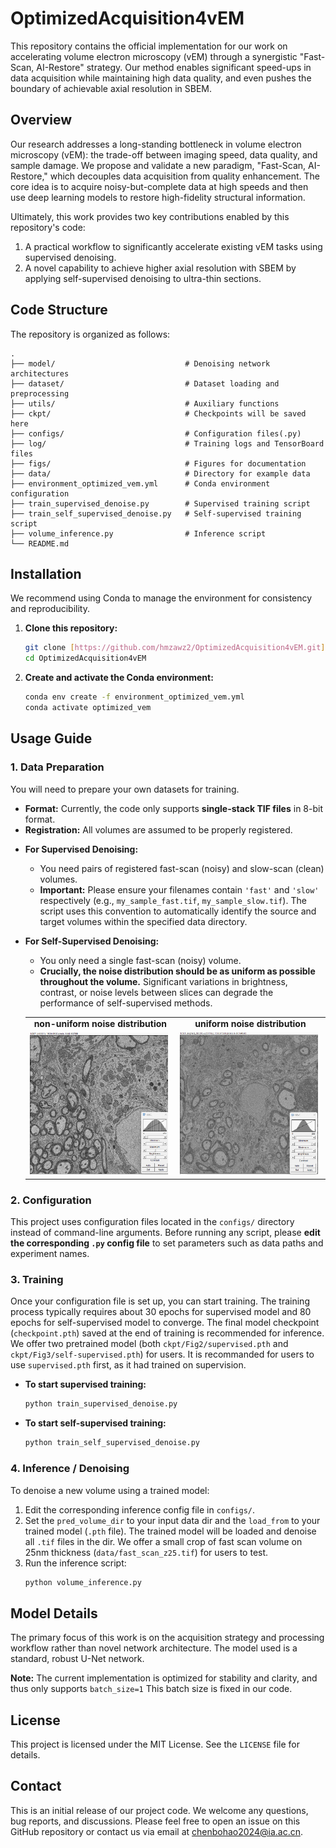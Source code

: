 # OptimizedAcquisition4vEM

This repository contains the official implementation for our work on accelerating volume electron microscopy (vEM) through a synergistic "Fast-Scan, AI-Restore" strategy. Our method enables significant speed-ups in data acquisition while maintaining high data quality, and even pushes the boundary of achievable axial resolution in SBEM.

## Overview

Our research addresses a long-standing bottleneck in volume electron microscopy (vEM): the trade-off between imaging speed, data quality, and sample damage. We propose and validate a new paradigm, "Fast-Scan, AI-Restore," which decouples data acquisition from quality enhancement. The core idea is to acquire noisy-but-complete data at high speeds and then use deep learning models to restore high-fidelity structural information.

Ultimately, this work provides two key contributions enabled by this repository's code:
1.  A practical workflow to significantly accelerate existing vEM tasks using supervised denoising.
2.  A novel capability to achieve higher axial resolution with SBEM by applying self-supervised denoising to ultra-thin sections.


## Code Structure

The repository is organized as follows:

```
.
├── model/                             # Denoising network architectures
├── dataset/                           # Dataset loading and preprocessing
├── utils/                             # Auxiliary functions
├── ckpt/                              # Checkpoints will be saved here
├── configs/                           # Configuration files(.py)
├── log/                               # Training logs and TensorBoard files
├── figs/                              # Figures for documentation
├── data/                              # Directory for example data
├── environment_optimized_vem.yml      # Conda environment configuration
├── train_supervised_denoise.py        # Supervised training script
├── train_self_supervised_denoise.py   # Self-supervised training script
├── volume_inference.py                # Inference script
└── README.md
```

## Installation

We recommend using Conda to manage the environment for consistency and reproducibility.

1.  **Clone this repository:**
    ```bash
    git clone [https://github.com/hmzawz2/OptimizedAcquisition4vEM.git](https://github.com/hmzawz2/OptimizedAcquisition4vEM.git)
    cd OptimizedAcquisition4vEM
    ```

2.  **Create and activate the Conda environment:**
    ```bash
    conda env create -f environment_optimized_vem.yml
    conda activate optimized_vem
    ```

## Usage Guide

### 1. Data Preparation

You will need to prepare your own datasets for training.
- **Format:** Currently, the code only supports **single-stack TIF files** in 8-bit format.
- **Registration:** All volumes are assumed to be properly registered.

* **For Supervised Denoising:**
    * You need pairs of registered fast-scan (noisy) and slow-scan (clean) volumes.
    * **Important:** Please ensure your filenames contain `'fast'` and `'slow'` respectively (e.g., `my_sample_fast.tif`, `my_sample_slow.tif`). The script uses this convention to automatically identify the source and target volumes within the specified data directory.

* **For Self-Supervised Denoising:**
    * You only need a single fast-scan (noisy) volume.
    * **Crucially, the noise distribution should be as uniform as possible throughout the volume.** Significant variations in brightness, contrast, or noise levels between slices can degrade the performance of self-supervised methods.
   <table>
      <tr>
         <td align="center"><b>non-uniform noise distribution</b></td>
         <td align="center"><b>uniform noise distribution</b></td>
      </tr>
      <tr>
         <td><img src="figs/changing-50nm.gif" alt="Non-uniform noise" width="98%"></td>
         <td><img src="figs/uniform-50nm.gif" alt="Uniform noise" width="98%"></td>
      </tr>
   </table>

### 2. Configuration

This project uses configuration files located in the `configs/` directory instead of command-line arguments. Before running any script, please **edit the corresponding `.py` config file** to set parameters such as data paths and experiment names.

### 3. Training

Once your configuration file is set up, you can start training. The training process typically requires about 30 epochs for supervised model and 80 epochs for self-supervised model to converge. The final model checkpoint (`checkpoint.pth`) saved at the end of training is recommended for inference. We offer two pretrained model (both `ckpt/Fig2/supervised.pth` and `ckpt/Fig3/self-supervised.pth`) for users. It is recommanded for users to use `supervised.pth` first, as it had trained on supervision.


* **To start supervised training:**
    ```bash
    python train_supervised_denoise.py
    ```

* **To start self-supervised training:**
    ```bash
    python train_self_supervised_denoise.py
    ```

### 4. Inference / Denoising

To denoise a new volume using a trained model:
1.  Edit the corresponding inference config file in `configs/`.
2.  Set the `pred_volume_dir` to your input data dir and the `load_from` to your trained model (`.pth` file). The trained model will be loaded and denoise all `.tif` files in the dir. We offer a small crop of fast scan volume on 25nm thickness (`data/fast_scan_z25.tif`) for users to test.
3.  Run the inference script:
    ```bash
    python volume_inference.py
    ```

## Model Details

The primary focus of this work is on the acquisition strategy and processing workflow rather than novel network architecture. The model used is a standard, robust U-Net network.

**Note:** The current implementation is optimized for stability and clarity, and thus only supports `batch_size=1` This batch size is fixed in our code.

## License

This project is licensed under the MIT License. See the `LICENSE` file for details.

## Contact

This is an initial release of our project code. We welcome any questions, bug reports, and discussions. Please feel free to open an issue on this GitHub repository or contact us via email at chenbohao2024@ia.ac.cn.